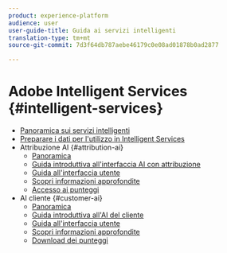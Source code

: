 ```yaml
---
product: experience-platform
audience: user
user-guide-title: Guida ai servizi intelligenti
translation-type: tm+mt
source-git-commit: 7d3f64db787aebe46179c0e08ad01878b0ad2877

---
```



# Adobe Intelligent Services {#intelligent-services}

* [Panoramica sui servizi intelligenti](home.md)
* [Preparare i dati per l&#39;utilizzo in Intelligent Services](data-preparation.md)
* Attribuzione AI {#attribution-ai}
   * [Panoramica](attribution-ai/overview.md)
   * [Guida introduttiva all&#39;interfaccia AI con attribuzione](attribution-ai/getting-started.md)
   * [Guida all&#39;interfaccia utente](attribution-ai/user-guide.md)
   * [Scopri informazioni approfondite](attribution-ai/discover-insights.md)
   * [Accesso ai punteggi](attribution-ai/download-scores.md)
* AI cliente {#customer-ai}
   * [Panoramica](customer-ai/overview.md)
   * [Guida introduttiva all&#39;AI del cliente](customer-ai/getting-started.md)
   * [Guida all&#39;interfaccia utente](customer-ai/user-guide.md)
   * [Scopri informazioni approfondite](customer-ai/discover-insights.md)
   * [Download dei punteggi](customer-ai/download-scores.md)
